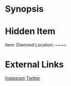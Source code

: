 # Synopsis


# Hidden Item
Item: Diamond
Location: ~~~~

# External Links
[Instagram](https://www.instagram.com/p/B82FhjdH5Y9/)
[Twitter]()
